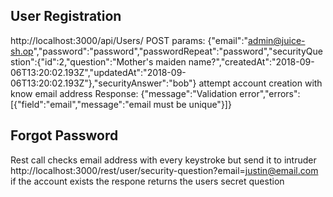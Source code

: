 ## User Registration
http://localhost:3000/api/Users/
POST params: {"email":"admin@juice-sh.op","password":"password","passwordRepeat":"password","securityQuestion":{"id":2,"question":"Mother's maiden name?","createdAt":"2018-09-06T13:20:02.193Z","updatedAt":"2018-09-06T13:20:02.193Z"},"securityAnswer":"bob"}
attempt account creation with know email address
Response: {"message":"Validation error","errors":[{"field":"email","message":"email must be unique"}]}


## Forgot Password
Rest call checks email address with every keystroke but send it to intruder 
http://localhost:3000/rest/user/security-question?email=justin@email.com
if the account exists the respone returns the users secret question
